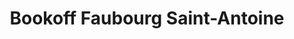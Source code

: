 ---
title: "Bookoff Faubourg Saint-Antoine"
url: /paris/bookoff-faubourg-saint-antoine/
shop: Bücher
---